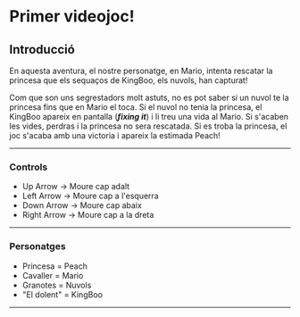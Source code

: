 # Primer videojoc!

## Introducció
En aquesta aventura, el nostre personatge, en Mario, intenta rescatar la princesa que els sequaços de KingBoo, els nuvols, han capturat!

Com que son uns segrestadors molt astuts, no es pot saber si un nuvol te la princesa fins que en Mario el toca. Si el nuvol no tenia la princesa, el KingBoo apareix en pantalla (___fixing it___) i li treu una vida al Mario. Si s'acaben les vides, perdras i la princesa no sera rescatada. Si es troba la princesa, el joc s'acaba amb una victoria i apareix la estimada Peach!

-------------------

### Controls
- Up Arrow -> Moure cap adalt
- Left Arrow -> Moure cap a l'esquerra
- Down Arrow -> Moure cap abaix
- Right Arrow -> Moure cap a la dreta
-----------

### Personatges
- Princesa = Peach
- Cavaller = Mario
- Granotes = Nuvols
- "El dolent" = KingBoo
---------